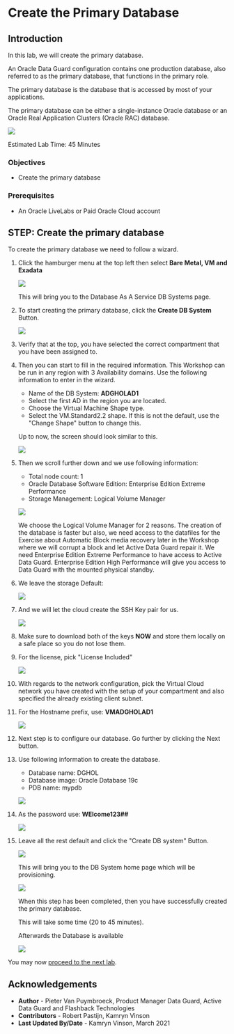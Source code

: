 # Create the Primary Database

## Introduction 
In this lab, we will create the primary database.

An Oracle Data Guard configuration contains one production database, also referred to as the primary database, that functions in the primary role.

The primary database is the database that is accessed by most of your applications.

The primary database can be either a single-instance Oracle database or an Oracle Real Application Clusters (Oracle RAC) database.

![](./images/primary.png)

Estimated Lab Time: 45 Minutes

### Objectives
-   Create the primary database

### Prerequisites
- An Oracle LiveLabs or Paid Oracle Cloud account

## **STEP**: Create the primary database

To create the primary database we need to follow a wizard. 
1. Click the hamburger menu at the top left then select **Bare Metal, VM and Exadata**

    ![](https://raw.githubusercontent.com/oracle/learning-library/master/common/images/console/database-dbcs.png " ")

    This will bring you to the Database As A Service DB Systems page.
2. To start creating the primary database, click the **Create DB System** Button.

    ![](./images/create-db-system-button.png)

3. Verify that at the top, you have selected the correct compartment that you have been assigned to.
4. Then you can start to fill in the required information. This Workshop can be run in any region with 3 Availability domains. 
Use the following information to enter in the wizard.

    * Name of the DB System: 	**ADGHOLAD1**
    * Select the first AD in the region you are located.
    * Choose the Virtual Machine Shape type.
    * Select the VM.Standard2.2 shape. If this is not the default, use the "Change Shape" button to change this. 

    Up to now, the screen should look similar to this.

    ![](./images/create-dbcs-prim-01.png)

5. Then we scroll further down and we use following information:
    * Total node count: 1
    * Oracle Database Software Edition: Enterprise Edition Extreme Performance
    * Storage Management: Logical Volume Manager

    ![](./images/create-dbcs-prim-02.png)

    We choose the Logical Volume Manager for 2 reasons. The creation of the database is faster but also, we need access to the datafiles for the Exercise about Automatic Block media recovery later in the Workshop where we will corrupt a block and let Active Data Guard repair it. 
    We need Enterprise Edition Extreme Performance to have access to Active Data Guard. Enterprise Edition High Performance will give you access to Data Guard with the mounted physical standby.
 
6. We leave the storage Default:

    ![](./images/create-dbcs-prim-03.png)

7. And we will let the cloud create the SSH Key pair for us.

    ![](./images/create-dbcs-prim-04.png)

8. Make sure to download both of the keys **NOW** and store them locally on a safe place so you do not lose them.

9. For the license, pick "License Included"

    ![](./images/create-dbcs-prim-05.png)

10. With regards to the network configuration, pick the Virtual Cloud network you have created with the setup of your compartment and also specified the already existing client subnet. 

11. For the Hostname prefix, use: **VMADGHOLAD1**

    ![](./images/create-dbcs-prim-06.png)

12. Next step is to configure our database. Go further by clicking the Next button.

13. Use following information to create the database.
    * Database name: DGHOL
    * Database image: Oracle Database 19c
    * PDB name: mypdb

    ![](./images/create-dbcs-prim-07.png)

14. As the password use: **WElcome123##**

    ![](./images/create-dbcs-prim-08.png)

15. Leave all the rest default and click the "Create DB system" Button.

    ![](./images/create-dbcs-prim-09.png)

    This will bring you to the DB System home page which will be provisioning. 

    ![](./images/create-dbcs-prim-10.png)

    When this step has been completed, then you have successfully created the primary database.

    This will take some time (20 to 45 minutes).

    Afterwards the Database is available

    ![](./images/create-dbcs-prim-11.png)
    

You may now [proceed to the next lab](#next).


## Acknowledgements

- **Author** - Pieter Van Puymbroeck, Product Manager Data Guard, Active Data Guard and Flashback Technologies
- **Contributors** - Robert Pastijn, Kamryn Vinson
- **Last Updated By/Date** -  Kamryn Vinson, March 2021
